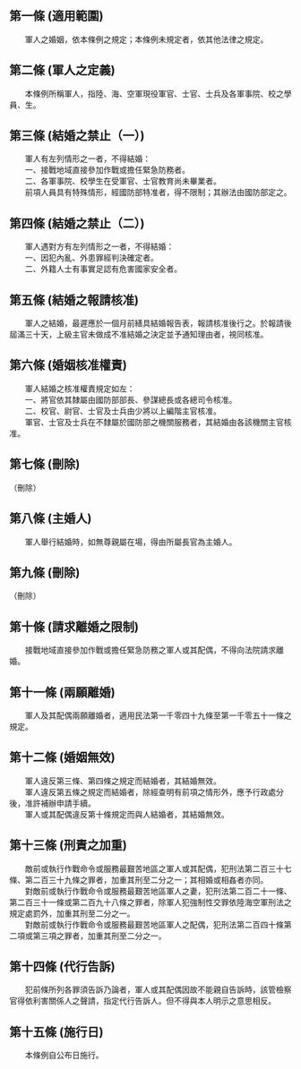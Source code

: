 第一條 (適用範圍)
-----------------
　　軍人之婚姻，依本條例之規定；本條例未規定者，依其他法律之規定。  


第二條 (軍人之定義)
-------------------
　　本條例所稱軍人，指陸、海、空軍現役軍官、士官、士兵及各軍事院、校之學員、生。  


第三條 (結婚之禁止（一）)
-------------------------
　　軍人有左列情形之一者，不得結婚：  
　　一、接戰地域直接參加作戰或擔任緊急防務者。  
　　二、各軍事院、校學生在受軍官、士官教育尚未畢業者。  
　　前項人員具有特殊情形，經國防部特准者，得不限制；其辦法由國防部定之。  


第四條 (結婚之禁止（二）)
-------------------------
　　軍人遇對方有左列情形之一者，不得結婚：  
　　一、因犯內亂、外患罪經判決確定者。  
　　二、外籍人士有事實足認有危害國家安全者。  


第五條 (結婚之報請核准)
-----------------------
　　軍人之結婚，最遲應於一個月前繕具結婚報告表，報請核准後行之。於報請後屆滿三十天，上級主官未做成不准結婚之決定並予通知理由者，視同核准。  


第六條 (婚姻核准權責)
---------------------
　　軍人結婚之核准權責規定如左：  
　　一、將官依其隸屬由國防部部長、參謀總長或各總司令核准。  
　　二、校官、尉官、士官及士兵由少將以上編階主官核准。  
　　軍官、士官及士兵在不隸屬於國防部之機關服務者，其結婚由各該機關主官核准。  


第七條 (刪除)
-------------
（刪除）  


第八條 (主婚人)
---------------
　　軍人舉行結婚時，如無尊親屬在場，得由所屬長官為主婚人。  


第九條 (刪除)
-------------
（刪除）  


第十條 (請求離婚之限制)
-----------------------
　　接戰地域直接參加作戰或擔任緊急防務之軍人或其配偶，不得向法院請求離婚。  


第十一條 (兩願離婚)
-------------------
　　軍人及其配偶兩願離婚者，適用民法第一千零四十九條至第一千零五十一條之規定。  


第十二條 (婚姻無效)
-------------------
　　軍人違反第三條、第四條之規定而結婚者，其結婚無效。  
　　軍人違反第五條之規定而結婚者，除經查明有前項之情形外，應予行政處分後，准許補辦申請手續。  
　　軍人或其配偶違反第十條規定而與人結婚者，其結婚無效。  


第十三條 (刑責之加重)
---------------------
　　敵前或執行作戰命令或服務最艱苦地區之軍人或其配偶，犯刑法第二百三十七條、第二百三十九條之罪者，加重其刑至二分之一；其相婚或相姦者亦同。  
　　對敵前或執行作戰命令或服務最艱苦地區軍人之妻，犯刑法第二百二十一條、第二百三十一條或第二百九十八條之罪者，除軍人犯強制性交罪依陸海空軍刑法之規定處罰外，加重其刑至二分之一。  
　　對敵前或執行作戰命令或服務最艱苦地區軍人之配偶，犯刑法第二百四十條第二項或第三項之罪者，加重其刑至二分之一。  


第十四條 (代行告訴)
-------------------
　　犯前條所列各罪須告訴乃論者，軍人或其配偶因故不能親自告訴時，該管檢察官得依利害關係人之聲請，指定代行告訴人。但不得與本人明示之意思相反。  


第十五條 (施行日)
-----------------
　　本條例自公布日施行。